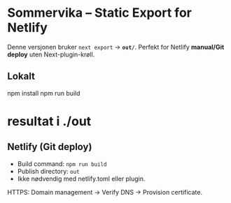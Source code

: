 # Sommervika – Static Export for Netlify
Denne versjonen bruker `next export` → **`out/`**. Perfekt for Netlify **manual/Git deploy** uten Next-plugin-krøll.

## Lokalt
npm install
npm run build
# resultat i ./out

## Netlify (Git deploy)
- Build command: `npm run build`
- Publish directory: `out`
- Ikke nødvendig med netlify.toml eller plugin.

HTTPS: Domain management → Verify DNS → Provision certificate.